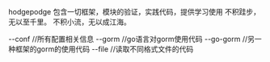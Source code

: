 hodgepodge 包含一切框架，模块的验证，实践代码，提供学习使用
不积跬步，无以至千里。
不积小流，无以成江海。

--conf //所有配置相关信息
--gorm //go语言对gorm使用代码
	--go-gorm //另一种框架的gorm的使用代码
--file //读取不同格式文件的代码
